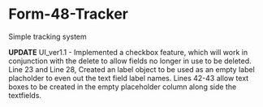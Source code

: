 # Form-48-Tracker
Simple tracking system

**UPDATE** UI_ver1.1 -  Implemented a checkbox feature, which will work in conjunction with the delete to allow fields no longer in use to be deleted. Line 23 and Line 28, Created an label object to be used as an empty label placholder to even out the text field label names. Lines 42-43 allow text boxes to be created in the empty placeholder column along side the textfields.
